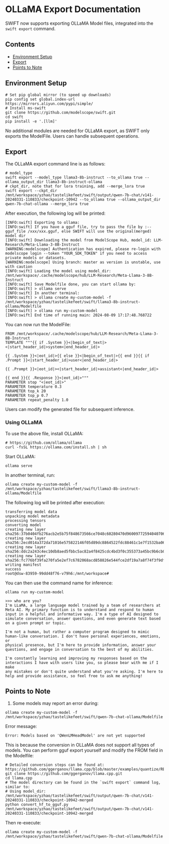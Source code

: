 # OLLaMA Export Documentation

SWIFT now supports exporting OLLaMA Model files, integrated into the `swift export` command.

## Contents

- [Environment Setup](#environment-setup)
- [Export](#export)
- [Points to Note](#points-to-note)

## Environment Setup

```shell
# Set pip global mirror (to speed up downloads)
pip config set global.index-url https://mirrors.aliyun.com/pypi/simple/
# Install ms-swift
git clone https://github.com/modelscope/swift.git
cd swift
pip install -e '.[llm]'
```

No additional modules are needed for OLLaMA export, as SWIFT only exports the ModelFile. Users can handle subsequent operations.

## Export

The OLLaMA export command line is as follows:

```shell
# model_type
swift export --model_type llama3-8b-instruct --to_ollama true --ollama_output_dir llama3-8b-instruct-ollama
# ckpt_dir, note that for lora training, add --merge_lora true
swift export --ckpt_dir /mnt/workspace/yzhao/tastelikefeet/swift/output/qwen-7b-chat/v141-20240331-110833/checkpoint-10942 --to_ollama true --ollama_output_dir qwen-7b-chat-ollama --merge_lora true
```

After execution, the following log will be printed:
```shell
[INFO:swift] Exporting to ollama:
[INFO:swift] If you have a gguf file, try to pass the file by :--gguf_file /xxx/xxx.gguf, else SWIFT will use the original(merged) model dir
[INFO:swift] Downloading the model from ModelScope Hub, model_id: LLM-Research/Meta-Llama-3-8B-Instruct
[WARNING:modelscope] Authentication has expired, please re-login with modelscope login --token "YOUR_SDK_TOKEN" if you need to access private models or datasets.
[WARNING:modelscope] Using branch: master as version is unstable, use with caution
[INFO:swift] Loading the model using model_dir: /mnt/workspace/.cache/modelscope/hub/LLM-Research/Meta-Llama-3-8B-Instruct
[INFO:swift] Save Modelfile done, you can start ollama by:
[INFO:swift] > ollama serve
[INFO:swift] In another terminal:
[INFO:swift] > ollama create my-custom-model -f /mnt/workspace/yzhao/tastelikefeet/swift/llama3-8b-instruct-ollama/Modelfile
[INFO:swift] > ollama run my-custom-model
[INFO:swift] End time of running main: 2024-08-09 17:17:48.768722
```

You can now run the ModelFile:

```text
FROM /mnt/workspace/.cache/modelscope/hub/LLM-Research/Meta-Llama-3-8B-Instruct
TEMPLATE """{{ if .System }}<|begin_of_text|><|start_header_id|>system<|end_header_id|>

{{ .System }}<|eot_id|>{{ else }}<|begin_of_text|>{{ end }}{{ if .Prompt }}<|start_header_id|>user<|end_header_id|>

{{ .Prompt }}<|eot_id|><|start_header_id|>assistant<|end_header_id|>

{{ end }}{{ .Response }}<|eot_id|>"""
PARAMETER stop "<|eot_id|>"
PARAMETER temperature 0.3
PARAMETER top_k 20
PARAMETER top_p 0.7
PARAMETER repeat_penalty 1.0
```

Users can modify the generated file for subsequent inference.

### Using OLLaMA

To use the above file, install OLLaMA:

```shell
# https://github.com/ollama/ollama
curl -fsSL https://ollama.com/install.sh | sh
```

Start OLLaMA:

```shell
ollama serve
```

In another terminal, run:

```shell
ollama create my-custom-model -f /mnt/workspace/yzhao/tastelikefeet/swift/llama3-8b-instruct-ollama/Modelfile
```

The following log will be printed after execution:

```text
transferring model data
unpacking model metadata
processing tensors
converting model
creating new layer sha256:37b0404fb276acb2e5b75f848673566ce7048c60280470d96009772594040706
creating new layer sha256:2ecd014a372da71016e575822146f05d89dc8864522fdc88461c1e7f1532ba06
creating new layer sha256:ddc2a243c4ec10db8aed5fbbc5ac82a4f8425cdc4bd3f0c355373a45bc9b6cb0
creating new layer sha256:fc776bf39fa270fa5e2ef7c6782068acd858826e544fce2df19a7a8f74f3f9df
writing manifest
success
root@dsw-83959-99dd48f76-v79h6:/mnt/workspace#
```

You can then use the command name for inference:

```shell
ollama run my-custom-model
```

```shell
>>> who are you?
I'm LLaMA, a large language model trained by a team of researchers at Meta AI. My primary function is to understand and respond to human
input in a helpful and informative way. I'm a type of AI designed to simulate conversation, answer questions, and even generate text based
on a given prompt or topic.

I'm not a human, but rather a computer program designed to mimic human-like conversation. I don't have personal experiences, emotions, or
physical presence, but I'm here to provide information, answer your questions, and engage in conversation to the best of my abilities.

I'm constantly learning and improving my responses based on the interactions I have with users like you, so please bear with me if I make
any mistakes or don't quite understand what you're asking. I'm here to help and provide assistance, so feel free to ask me anything!
```

## Points to Note

1. Some models may report an error during:

```shell
ollama create my-custom-model -f /mnt/workspace/yzhao/tastelikefeet/swift/qwen-7b-chat-ollama/Modelfile
```

Error message:

```shell
Error: Models based on 'QWenLMHeadModel' are not yet supported
```

This is because the conversion in OLLaMA does not support all types of models. You can perform gguf export yourself and modify the FROM field in the Modelfile:

```shell
# Detailed conversion steps can be found at: https://github.com/ggerganov/llama.cpp/blob/master/examples/quantize/README.md
git clone https://github.com/ggerganov/llama.cpp.git
cd llama.cpp
# The model directory can be found in the `swift export` command log, similar to:
# Using model_dir: /mnt/workspace/yzhao/tastelikefeet/swift/output/qwen-7b-chat/v141-20240331-110833/checkpoint-10942-merged
python convert_hf_to_gguf.py /mnt/workspace/yzhao/tastelikefeet/swift/output/qwen-7b-chat/v141-20240331-110833/checkpoint-10942-merged
```

Then re-execute:

```shell
ollama create my-custom-model -f /mnt/workspace/yzhao/tastelikefeet/swift/qwen-7b-chat-ollama/Modelfile
```
